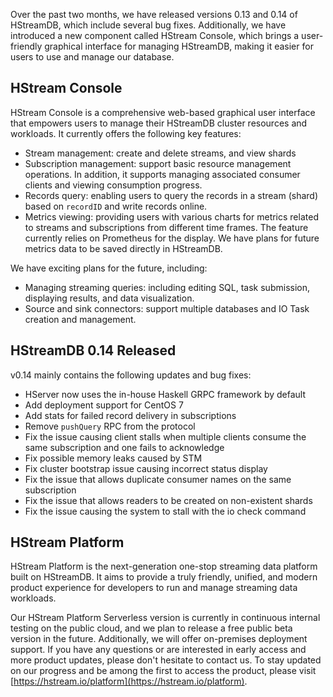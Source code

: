 Over the past two months, we have released versions 0.13 and 0.14 of HStreamDB, which include several bug fixes. Additionally, we have introduced a new component called HStream Console, which brings a user-friendly graphical interface for managing HStreamDB, making it easier for users to use and manage our database.

## HStream Console

HStream Console is a comprehensive web-based graphical user interface that empowers users to manage their HStreamDB cluster resources and workloads. It currently offers the following key features: 

- Stream management: create and delete streams, and view shards 
- Subscription management: support basic resource management operations. In addition, it supports managing associated consumer clients and viewing consumption progress.
- Records query: enabling users to query the records in a stream (shard) based on `recordID` and write records online.
- Metrics viewing: providing users with various charts for metrics related to streams and subscriptions from different time frames. The feature currently relies on Prometheus for the display. We have plans for future metrics data to be saved directly in HStreamDB.

We have exciting plans for the future, including:

- Managing streaming queries: including editing SQL, task submission, displaying results, and data visualization.
- Source and sink connectors: support multiple databases and IO Task creation and management.

## HStreamDB 0.14 Released

v0.14 mainly contains the following updates and bug fixes:

- HServer now uses the in-house Haskell GRPC framework by default
- Add deployment support for CentOS 7
- Add stats for failed record delivery in subscriptions
- Remove `pushQuery` RPC from the protocol
- Fix the issue causing client stalls when multiple clients consume the same subscription and one fails to acknowledge
- Fix possible memory leaks caused by STM
- Fix cluster bootstrap issue causing incorrect status display
- Fix the issue that allows duplicate consumer names on the same subscription
- Fix the issue that allows readers to be created on non-existent shards
- Fix the issue causing the system to stall with the io check command

## HStream Platform

HStream Platform is the next-generation one-stop streaming data platform built on HStreamDB. It aims to provide a truly friendly, unified, and modern product experience for developers to run and manage streaming data workloads.

Our HStream Platform Serverless version is currently in continuous internal testing on the public cloud, and we plan to release a free public beta version in the future. Additionally, we will offer on-premises deployment support. If you have any questions or are interested in early access and more product updates, please don't hesitate to contact us. To stay updated on our progress and be among the first to access the product, please visit [https://hstream.io/platform](https://hstream.io/platform).
